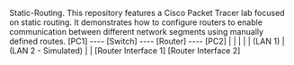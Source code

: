 Static-Routing.
This repository features a Cisco Packet Tracer lab focused on static routing. It demonstrates how to configure routers to enable communication between different network segments using manually defined routes.
[PC1] ---- [Switch] ---- [Router] ---- [PC2]
                  |                     |
                  |                     |
                  | (LAN 1)             | (LAN 2 - Simulated)
                  |                     |
          [Router Interface 1]  [Router Interface 2]
